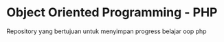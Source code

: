 # Object Oriented Programming - PHP
Repository yang bertujuan untuk menyimpan progress belajar oop php
